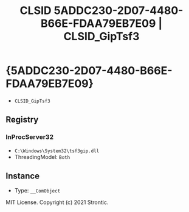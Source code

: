 ﻿---
title: "CLSID 5ADDC230-2D07-4480-B66E-FDAA79EB7E09 | CLSID_GipTsf3"
excerpt: What is COM-Object CLSID 5ADDC230-2D07-4480-B66E-FDAA79EB7E09?
---

# {5ADDC230-2D07-4480-B66E-FDAA79EB7E09}

* `CLSID_GipTsf3`

## Registry


### InProcServer32

* `C:\Windows\System32\tsf3gip.dll`
* ThreadingModel: `Both`

## Instance

* Type: `__ComObject`

MIT License. Copyright (c) 2021 Strontic.


